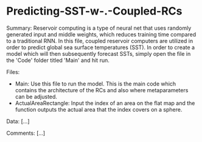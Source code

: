 # Predicting-SST-w-.-Coupled-RCs

Summary: Reservoir computing is a type of neural net that uses randomly generated input and middle weights, which reduces training time compared to a traditional RNN. In this file, coupled reservoir computers are utilized in order to predict global sea surface temperatures (SST). In order to create a model which will then subsequently forecast SSTs, simply open the file in the 'Code' folder titled 'Main' and hit run. 

Files:
- Main: Use this file to run the model. This is the main code which contains the architecture of the RCs and also where metaparameters can be adjusted.
- ActualAreaRectangle: Input the index of an area on the flat map and the function outputs the actual area that the index covers on a sphere.  

Data:
[...]

Comments:
[...]
